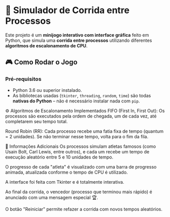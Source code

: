 # 🏁 Simulador de Corrida entre Processos

Este projeto é um **minijogo interativo com interface gráfica** feito em Python, que simula uma **corrida entre processos** utilizando diferentes **algoritmos de escalonamento de CPU**.<br>

## 🎮 Como Rodar o Jogo

### Pré-requisitos

- Python 3.6 ou superior instalado.
- As bibliotecas usadas (`tkinter`, `threading`, `random`, `time`) são todas **nativas do Python** – não é necessário instalar nada com `pip`.<br>


⚙️ Algoritmos de Escalonamento Implementados
FIFO (First In, First Out):
Os processos são executados pela ordem de chegada, um de cada vez, até completarem seu tempo total.<br>

Round Robin (RR):
Cada processo recebe uma fatia fixa de tempo (quantum = 2 unidades). Se não terminar nesse tempo, volta para o fim da fila.<br>

🧠 Informações Adicionais
Os processos simulam atletas famosos (como Usain Bolt, Carl Lewis, entre outros), e cada um recebe um tempo de execução aleatório entre 5 e 10 unidades de tempo.<br>

O progresso de cada "atleta" é visualizado com uma barra de progresso animada, atualizada conforme o tempo de CPU é utilizado.<br>

A interface foi feita com Tkinter e é totalmente interativa.<br>

Ao final da corrida, o vencedor (processo que terminou mais rápido) é anunciado com uma mensagem especial 🏆.<br>

O botão "Reiniciar" permite refazer a corrida com novos tempos aleatórios.<br>


